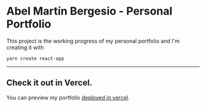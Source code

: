 # Abel Martín Bergesio - Personal Portfolio

This project is the working progress of my personal portfolio and I'm creating it with
```
yarn create react-app
```
---
## Check it out in Vercel.

You can preview my portfolio [deployed in vercel](https://personal-portfolio-ten-fawn.vercel.app).